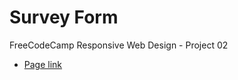 # Survey Form
FreeCodeCamp Responsive Web Design - Project 02
- [Page link](https://eduardodsn.github.io/survey-form-fcc/)
